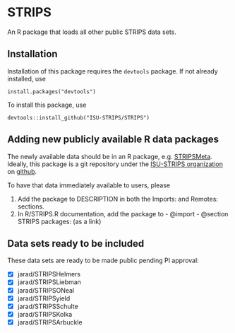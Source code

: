 # STRIPS

An R package that loads all other public STRIPS data sets.

## Installation

Installation of this package requires the `devtools` package. 
If not already installed, use 

    install.packages("devtools")
    
To install this package, use 

    devtools::install_github("ISU-STRIPS/STRIPS")

    

## Adding new publicly available R data packages

The newly available data should be in an R package, e.g. 
[STRIPSMeta](https://github.com/ISU-STRIPS/STRIPSMeta). 
Ideally, this package is a git repository under the 
[ISU-STRIPS organization](https://github.com/ISU-STRIPS) on 
[github](https://github.com/).

To have that data immediately available to users, please

  1. Add the package to DESCRIPTION in both the Imports: and Remotes: sections.
  1. In R/STRIPS.R documentation, add the package to 
    - @import
    - @section STRIPS packages: (as a link)

## Data sets ready to be included

These data sets are ready to be made public pending PI approval:

  - [x] jarad/STRIPSHelmers
  - [x] jarad/STRIPSLiebman
  - [x] jarad/STRIPSONeal
  - [x] jarad/STRIPSyield
  - [x] jarad/STRIPSSchulte
  - [x] jarad/STRIPSKolka
  - [x] jarad/STRIPSArbuckle
